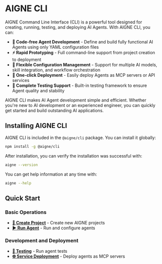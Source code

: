 # AIGNE CLI

AIGNE Command Line Interface (CLI) is a powerful tool designed for creating, running, testing, and deploying AI Agents. With AIGNE CLI, you can:

* **🎯 Code-free Agent Development** - Define and build fully functional AI Agents using only YAML configuration files
* **⚡ Rapid Prototyping** - Full command-line support from project creation to deployment
* **🔧 Flexible Configuration Management** - Support for multiple AI models, skill integration, and workflow orchestration
* **🚀 One-click Deployment** - Easily deploy Agents as MCP servers or API services
* **🧪 Complete Testing Support** - Built-in testing framework to ensure Agent quality and stability

AIGNE CLI makes AI Agent development simple and efficient. Whether you're new to AI development or an experienced engineer, you can quickly get started and build outstanding AI applications.

## Installing AIGNE CLI

AIGNE CLI is included in the `@aigne/cli` package. You can install it globally:

```bash
npm install -g @aigne/cli
```

After installation, you can verify the installation was successful with:

```bash
aigne --version
```

You can get help information at any time with:

```bash
aigne --help
```

## Quick Start

### Basic Operations

* [**🚀 Create Project**](create.md) - Create new AIGNE projects
* [**▶️ Run Agent**](run.md) - Run and configure agents

### Development and Deployment

* [**🧪 Testing**](test.md) - Run agent tests
* [**🌐 Service Deployment**](serve-mcp.md) - Deploy agents as MCP servers
